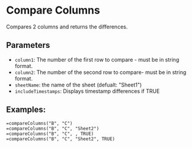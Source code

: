 # Compare Columns
Compares 2 columns and returns the differences.

## Parameters
- `column1`: The number of the first row to compare - must be in string format.
- `column2`: The number of the second row to compare- must be in string format.
- `sheetName`: the name of the sheet (defualt: "Sheet1")
- `includeTimestamps`: Displays timestamp differences if TRUE

## Examples:
```
=compareColumns("B", "C")
=compareColumns("B", "C", "Sheet2")
=compareColumns("B", "C", , TRUE)
=compareColumns("B", "C", "Sheet2", TRUE)
```
